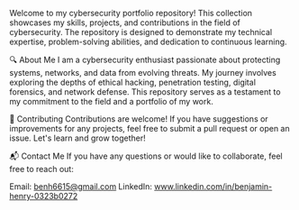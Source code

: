 Welcome to my cybersecurity portfolio repository! This collection showcases my skills, projects, and contributions in the field of cybersecurity. The repository is designed to demonstrate my technical expertise, problem-solving abilities, and dedication to continuous learning.

🔍 About Me
I am a cybersecurity enthusiast passionate about protecting systems, networks, and data from evolving threats. My journey involves exploring the depths of ethical hacking, penetration testing, digital forensics, and network defense. This repository serves as a testament to my commitment to the field and a portfolio of my work.



🤝 Contributing
Contributions are welcome! If you have suggestions or improvements for any projects, feel free to submit a pull request or open an issue. Let's learn and grow together!

📬 Contact Me
If you have any questions or would like to collaborate, feel free to reach out:

Email: benh6615@gmail.com
LinkedIn: www.linkedin.com/in/benjamin-henry-0323b0272

